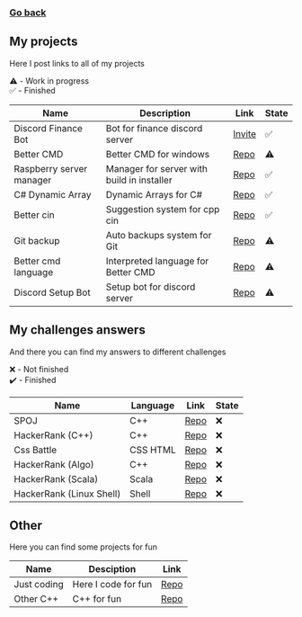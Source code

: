 ### [Go back](https://github.com/jasiukiewicztymon)

## My projects

Here I post links to all of my projects

⚠️ - Work in progress<br>
✅ - Finished

| Name                      | Description                                 | Link                                                          | State |
|---------------------------|---------------------------------------------|---------------------------------------------------------------|-------|
| Discord Finance Bot       | Bot for finance discord server              | [Invite](https://top.gg/bot/929516301788012585)               | ✅   |
| Better CMD                | Better CMD for windows                      | [Repo](https://github.com/jasiukiewicztymon/Better-cmd)       | ⚠️   |
| Raspberry server manager  | Manager for server with build in installer  | [Repo](https://github.com/jasiukiewicztymon/Server-manager)   | ✅   |
| C# Dynamic Array          | Dynamic Arrays for C#                       | [Repo](https://github.com/jasiukiewicztymon/Dynamic_Array.cs) | ✅   |
| Better cin                | Suggestion system for cpp cin               | [Repo](https://github.com/jasiukiewicztymon/Better-cin)       | ✅   |
| Git backup                | Auto backups system for Git                 | [Repo](https://github.com/jasiukiewicztymon/Git-Backup)       | ⚠️   |
| Better cmd language       | Interpreted language for Better CMD         | [Repo](https://github.com/jasiukiewicztymon/Better-cmd-lang)  | ⚠️   |
| Discord Setup Bot         | Setup bot for discord server                | [Repo](https://github.com/jasiukiewicztymon/Setup-bot)        | ⚠️   |

## My challenges answers 

And there you can find my answers to different challenges

❌ - Not finished<br>
✔️ - Finished

| Name                      | Language                                    | Link                                                                                 | State |
|---------------------------|---------------------------------------------|--------------------------------------------------------------------------------------|-------|
| SPOJ                      | C++                                         | [Repo](https://github.com/jasiukiewicztymon/SPOJ)                                    | ❌   |
| HackerRank (C++)          | C++                                         | [Repo](https://github.com/jasiukiewicztymon/hackerrank-cpp)                          | ❌   |
| Css Battle                | CSS HTML                                    | [Repo](https://github.com/jasiukiewicztymon/css-battle)                              | ❌   |
| HackerRank (Algo)         | C++                                         | [Repo](https://github.com/jasiukiewicztymon/hackerrank-solve-algorithms-cpp)         | ❌   |
| HackerRank (Scala)        | Scala                                       | [Repo](https://github.com/jasiukiewicztymon/hackerrank-functional-programming-scala) | ❌   |
| HackerRank (Linux Shell)  | Shell                                       | [Repo](https://github.com/jasiukiewicztymon/hackerrank-linux-shell)                  | ❌   |

## Other

Here you can find some projects for fun

| Name                      | Desciption                                  | Link                                                                                 |
|---------------------------|---------------------------------------------|--------------------------------------------------------------------------------------|
| Just coding               | Here I code for fun                         | [Repo](https://github.com/jasiukiewicztymon/Just-coding)                             |
| Other C++                 | C++ for fun                                 | [Repo](https://github.com/jasiukiewicztymon/other-cpp)                               |
